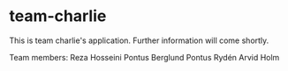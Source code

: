 # team-charlie

This is team charlie's application.
Further information will come shortly.

Team members:
Reza Hosseini
Pontus Berglund
Pontus Rydén
Arvid Holm
